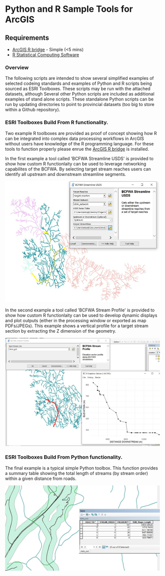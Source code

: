 Python and R Sample Tools for ArcGIS
==============

Requirements
------------

 - [ArcGIS R bridge](https://github.com/R-ArcGIS/r-bridge-install) - Simple (<5 mins)
 - [R Statistical Computing Software](http://www.r-project.org)

### Overview

The following scripts are intended to show several simplified examples of selected codeing standards and examples of Python and R scripts being sourced as ESRI Toolboxes. These scripts may be run with the attached datasets, although Several other Python scripts are included as additional examples of stand alone scripts. These standalone Python scripts can be run by updating directories to point to provincial datasets (too big to store within a Github repository). 

### ESRI Toolboxes Build From R functionality.

Two example R toolboxes are provided as proof of concept showing how R can be integrated into complex data processing workflows in ArcGIS without users have knowledge of the R programming language. For these tools to function properly please enrue the [ArcGIS R bridge](https://github.com/R-ArcGIS/r-bridge-install) is installed.

In the first example a tool called 'BCFWA Streamline USDS' is provided to show how custom R functionlaity can be used to leverage networking capabilites of the BCFWA. By selecting target stream reaches users can identify all upstream and downstream streamline segments.

![](https://github.com/mattjbayly/samplecode_tmp/blob/master/img/samplenetwork.JPG)

In the second example a tool called 'BCFWA Stream Profile' is provided to show how custom R functionlaity can be used to develop dynamic displays and plot outputs (either in the processing window or exported as map PDFs/JPEGs). This example shows a vertical profile for a target stream section by extracting the Z dimension of the geometry.

![](https://github.com/mattjbayly/samplecode_tmp/blob/master/img/streamprofile.JPG)

### ESRI Toolboxes Build From Python functionality.

The final example is a typical simple Python toolbox. This function provides a summary table showing the total length of streams (by stream order) within a given distance from roads. 

![](https://github.com/mattjbayly/samplecode_tmp/blob/master/img/streamordersum.JPG)



